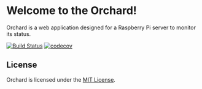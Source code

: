 # Welcome to the Orchard!

Orchard is a web application designed for a Raspberry Pi server to monitor its status.

[![Build Status](https://travis-ci.org/BMeu/Orchard.svg?branch=master)](https://travis-ci.org/BMeu/Orchard)
[![codecov](https://codecov.io/gh/BMeu/Orchard/branch/master/graph/badge.svg)](https://codecov.io/gh/BMeu/Orchard)

## License
Orchard is licensed under the [MIT License](http://www.opensource.org/licenses/MIT).
